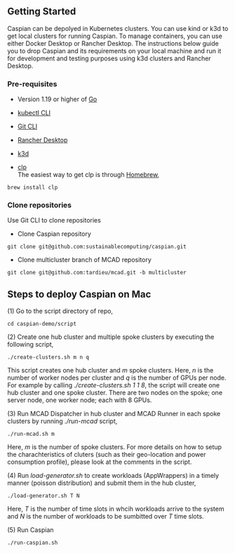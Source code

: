 ## Getting Started 
Caspian can be depolyed in Kubernetes clusters. You can use kind or k3d to get  local clusters for running Caspian. To manage containers, you can use either Docker Desktop or Rancher Desktop. The instructions below guide you to drop Caspian and its requirements on your local machine and run it for development and testing purposes using k3d clusters and Rancher Desktop.

### Pre-requisites
- Version 1.19 or higher of [Go](https://go.dev/dl/)

- [kubectl CLI](https://kubernetes.io/docs/tasks/tools/install-kubectl-macos/)
- [Git CLI](https://git-scm.com/book/en/v2/Getting-Started-Installing-Git)
- [Rancher Desktop](https://docs.rancherdesktop.io/getting-started/installation/)
- [k3d](https://k3d.io/v5.6.0/#install-script)

- [clp](https://github.com/lanl/clp)<br>
The easiest way to get clp is through [Homebrew](https://brew.sh/),
```
brew install clp
``` 
### Clone  repositories
Use Git CLI to clone repositories

-  Clone Caspian repository
```
git clone git@github.com:sustainablecomputing/caspian.git
```

- Clone multicluster branch of MCAD repository
```
git clone git@github.com:tardieu/mcad.git -b multicluster
```

## Steps to deploy Caspian on Mac
(1) Go to the script directory of repo,
```
cd caspian-demo/script
```

(2) Create one hub cluster and multiple spoke clusters by executing the following script, 

```
./create-clusters.sh m n q
```
This script creates one hub cluster and *m* spoke clusters. Here, *n* is the number of worker nodes per cluster and *q* is the number of GPUs per node. For example by calling *./create-clusters.sh 1 1 8*, the script will create one hub cluster and one spoke cluster. There are two nodes on the spoke; one server node, one worker node; each with 8 GPUs.

(3) Run MCAD Dispatcher in hub cluster and MCAD Runner in each spoke clusters by running *./run-mcad* script, 

```
./run-mcad.sh m 
```
Here, *m* is the number of spoke clusters. For more details on how to setup the charachteristics of cluters (such as their geo-location and power consumption profile), please look at the comments in the script.

(4) Run *load-generator.sh* to create workloads (AppWrappers) in a timely manner (poisson distribution) and submit them in the hub cluster,

```
./load-generator.sh T N
```
Here, *T* is the number of time slots in whcih workloads arrive to the system and *N* is the number of workloads to be sumbitted over *T* time slots.

(5) Run Caspian

```
./run-caspian.sh 
```

